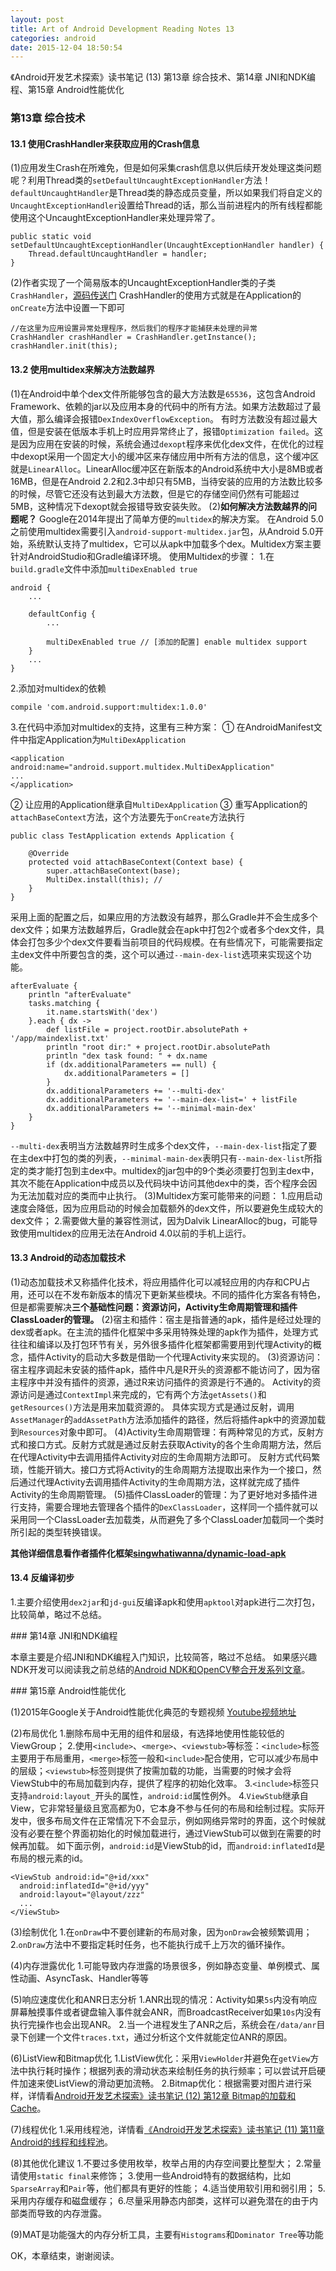 ```yaml
---
layout: post
title: Art of Android Development Reading Notes 13
categories: android
date: 2015-12-04 18:50:54
---
```

《Android开发艺术探索》读书笔记 (13) 第13章 综合技术、第14章 JNI和NDK编程、第15章 Android性能优化 <!--more-->

### 第13章 综合技术
#### 13.1 使用CrashHandler来获取应用的Crash信息
(1)应用发生Crash在所难免，但是如何采集crash信息以供后续开发处理这类问题呢？利用Thread类的`setDefaultUncaughtExceptionHandler`方法！`defaultUncaughtHandler`是Thread类的静态成员变量，所以如果我们将自定义的`UncaughtExceptionHandler`设置给Thread的话，那么当前进程内的所有线程都能使用这个UncaughtExceptionHandler来处理异常了。
```
public static void setDefaultUncaughtExceptionHandler(UncaughtExceptionHandler handler) {
    Thread.defaultUncaughtHandler = handler;
}
```
(2)作者实现了一个简易版本的UncaughtExceptionHandler类的子类`CrashHandler`，[源码传送门](https://github.com/singwhatiwanna/android-art-res/blob/master/Chapter_13/CrashTest/src/com/ryg/crashtest/CrashHandler.java)
CrashHandler的使用方式就是在Application的`onCreate`方法中设置一下即可
```
//在这里为应用设置异常处理程序，然后我们的程序才能捕获未处理的异常
CrashHandler crashHandler = CrashHandler.getInstance();
crashHandler.init(this);
```

#### 13.2 使用multidex来解决方法数越界
(1)在Android中单个dex文件所能够包含的最大方法数是`65536`，这包含Android Framework、依赖的jar以及应用本身的代码中的所有方法。如果方法数超过了最大值，那么编译会报错`DexIndexOverflowException`。
有时方法数没有超过最大值，但是安装在低版本手机上时应用异常终止了，报错`Optimization failed`。这是因为应用在安装的时候，系统会通过`dexopt`程序来优化dex文件，在优化的过程中dexopt采用一个固定大小的缓冲区来存储应用中所有方法的信息，这个缓冲区就是`LinearAlloc`。LinearAlloc缓冲区在新版本的Android系统中大小是8MB或者16MB，但是在Android 2.2和2.3中却只有5MB，当待安装的应用的方法数比较多的时候，尽管它还没有达到最大方法数，但是它的存储空间仍然有可能超过5MB，这种情况下dexopt就会报错导致安装失败。
(2)**如何解决方法数越界的问题呢？** Google在2014年提出了简单方便的`multidex`的解决方案。
在Android 5.0之前使用multidex需要引入`android-support-multidex.jar`包，从Android 5.0开始，系统默认支持了multidex，它可以从apk中加载多个dex。Multidex方案主要针对AndroidStudio和Gradle编译环境。
使用Multidex的步骤：
1.在`build.gradle`文件中添加`multiDexEnabled true`
```
android {
    ...

    defaultConfig {
        ...

        multiDexEnabled true // [添加的配置] enable multidex support
    }
    ...
}
```
2.添加对multidex的依赖
```
compile 'com.android.support:multidex:1.0.0'
```
3.在代码中添加对multidex的支持，这里有三种方案：
① 在AndroidManifest文件中指定Application为`MultiDexApplication`
```
<application android:name="android.support.multidex.MultiDexApplication"
...
</application>
```
② 让应用的Application继承自`MultiDexApplication`
③ 重写Application的`attachBaseContext`方法，这个方法要先于`onCreate`方法执行
```
public class TestApplication extends Application {

    @Override
    protected void attachBaseContext(Context base) {
        super.attachBaseContext(base);
        MultiDex.install(this); //
    }
}
```

采用上面的配置之后，如果应用的方法数没有越界，那么Gradle并不会生成多个dex文件；如果方法数越界后，Gradle就会在apk中打包2个或者多个dex文件，具体会打包多少个dex文件要看当前项目的代码规模。在有些情况下，可能需要指定主dex文件中所要包含的类，这个可以通过`--main-dex-list`选项来实现这个功能。
```
afterEvaluate {
    println "afterEvaluate"
    tasks.matching {
        it.name.startsWith('dex')
    }.each { dx ->
        def listFile = project.rootDir.absolutePath + '/app/maindexlist.txt'
        println "root dir:" + project.rootDir.absolutePath
        println "dex task found: " + dx.name
        if (dx.additionalParameters == null) {
            dx.additionalParameters = []
        }
        dx.additionalParameters += '--multi-dex'
        dx.additionalParameters += '--main-dex-list=' + listFile
        dx.additionalParameters += '--minimal-main-dex'
    }
}
```

`--multi-dex`表明当方法数越界时生成多个dex文件，`--main-dex-list`指定了要在主dex中打包的类的列表，`--minimal-main-dex`表明只有`--main-dex-list`所指定的类才能打包到主dex中。multidex的jar包中的9个类必须要打包到主dex中，其次不能在Application中成员以及代码块中访问其他dex中的类，否个程序会因为无法加载对应的类而中止执行。
(3)Multidex方案可能带来的问题：
1.应用启动速度会降低，因为应用启动的时候会加载额外的dex文件，所以要避免生成较大的dex文件；
2.需要做大量的兼容性测试，因为Dalvik LinearAlloc的bug，可能导致使用multidex的应用无法在Android 4.0以前的手机上运行。

#### 13.3 Android的动态加载技术
(1)动态加载技术又称插件化技术，将应用插件化可以减轻应用的内存和CPU占用，还可以在不发布新版本的情况下更新某些模块。不同的插件化方案各有特色，但是都需要解决**三个基础性问题：资源访问，Activity生命周期管理和插件ClassLoader的管理。**
(2)宿主和插件：宿主是指普通的apk，插件是经过处理的dex或者apk。在主流的插件化框架中多采用特殊处理的apk作为插件，处理方式往往和编译以及打包环节有关，另外很多插件化框架都需要用到代理Activity的概念，插件Activity的启动大多数是借助一个代理Activity来实现的。
(3)资源访问：宿主程序调起未安装的插件apk，插件中凡是R开头的资源都不能访问了，因为宿主程序中并没有插件的资源，通过R来访问插件的资源是行不通的。
Activity的资源访问是通过`ContextImpl`来完成的，它有两个方法`getAssets()`和`getResources()`方法是用来加载资源的。
具体实现方式是通过反射，调用`AssetManager`的`addAssetPath`方法添加插件的路径，然后将插件apk中的资源加载到`Resources`对象中即可。
(4)Activity生命周期管理：有两种常见的方式，反射方式和接口方式。反射方式就是通过反射去获取Activity的各个生命周期方法，然后在代理Activity中去调用插件Activity对应的生命周期方法即可。
反射方式代码繁琐，性能开销大。接口方式将Activity的生命周期方法提取出来作为一个接口，然后通过代理Activity去调用插件Activity的生命周期方法，这样就完成了插件Activity的生命周期管理。
(5)插件ClassLoader的管理：为了更好地对多插件进行支持，需要合理地去管理各个插件的`DexClassLoader`，这样同一个插件就可以采用同一个ClassLoader去加载类，从而避免了多个ClassLoader加载同一个类时所引起的类型转换错误。

**其他详细信息看作者插件化框架[singwhatiwanna/dynamic-load-apk](https://github.com/singwhatiwanna/dynamic-load-apk)**

#### 13.4 反编译初步
1.主要介绍使用`dex2jar`和`jd-gui`反编译apk和使用`apktool`对apk进行二次打包，比较简单，略过不总结。

<be/>
### 第14章 JNI和NDK编程

本章主要是介绍JNI和NDK编程入门知识，比较简答，略过不总结。
如果感兴趣NDK开发可以阅读我之前总结的[Android NDK和OpenCV整合开发系列文章](https://hujiaweibujidao.github.io/blog/2013/11/18/android-ndk-and-opencv-developement/)。

<be/>
### 第15章 Android性能优化

(1)2015年Google关于Android性能优化典范的专题视频 [Youtube视频地址](https://www.youtube.com/playlist?list=PLWz5rJ2EKKc9CBxr3BVjPTPoDPLdPIFCE)

(2)布局优化
1.删除布局中无用的组件和层级，有选择地使用性能较低的ViewGroup；
2.使用`<include>`、`<merge>`、`<viewstub>`等标签：`<include>`标签主要用于布局重用，`<merge>`标签一般和`<include>`配合使用，它可以减少布局中的层级；`<viewstub>`标签则提供了按需加载的功能，当需要的时候才会将ViewStub中的布局加载到内存，提供了程序的初始化效率。
3.`<include>`标签只支持`android:layout_`开头的属性，`android:id`属性例外。
4.`ViewStub`继承自View，它非常轻量级且宽高都为0，它本身不参与任何的布局和绘制过程。实际开发中，很多布局文件在正常情况下不会显示，例如网络异常时的界面，这个时候就没有必要在整个界面初始化的时候加载进行，通过ViewStub可以做到在需要的时候再加载。
如下面示例，`android:id`是ViewStub的id，而`android:inflatedId`是布局的根元素的id。
```
<ViewStub android:id="@+id/xxx"
  android:inflatedId="@+id/yyy"
  android:layout="@layout/zzz"
  ...
</ViewStub>
```

(3)绘制优化
1.在`onDraw`中不要创建新的布局对象，因为`onDraw`会被频繁调用；
2.`onDraw`方法中不要指定耗时任务，也不能执行成千上万次的循环操作。

(4)内存泄露优化
1.可能导致内存泄露的场景很多，例如静态变量、单例模式、属性动画、AsyncTask、Handler等等

(5)响应速度优化和ANR日志分析
1.ANR出现的情况：Activity如果`5s`内没有响应屏幕触摸事件或者键盘输入事件就会ANR，而BroadcastReceiver如果`10s`内没有执行完操作也会出现ANR。
2.当一个进程发生了ANR之后，系统会在`/data/anr`目录下创建一个文件`traces.txt`，通过分析这个文件就能定位ANR的原因。

(6)ListView和Bitmap优化
1.ListView优化：采用`ViewHolder`并避免在`getView`方法中执行耗时操作；根据列表的滑动状态来绘制任务的执行频率；可以尝试开启硬件加速来使ListView的滑动更加流畅。
2.Bitmap优化：根据需要对图片进行采样，详情看[Android开发艺术探索》读书笔记 (12) 第12章 Bitmap的加载和Cache](https://hujiaweibujidao.github.io/blog/2015/11/30/Art-of-Android-Development-Reading-Notes-12/)。

(7)线程优化
1.采用线程池，详情看[《Android开发艺术探索》读书笔记 (11) 第11章 Android的线程和线程池](https://hujiaweibujidao.github.io/blog/2015/12/03/Art-of-Android-Development-Reading-Notes-11/)。

(8)其他优化建议
1.不要过多使用枚举，枚举占用的内存空间要比整型大；
2.常量请使用`static final`来修饰；
3.使用一些Android特有的数据结构，比如`SparseArray`和`Pair`等，他们都具有更好的性能；
4.适当使用软引用和弱引用；
5.采用内存缓存和磁盘缓存；
6.尽量采用静态内部类，这样可以避免潜在的由于内部类而导致的内存泄露。

(9)MAT是功能强大的内存分析工具，主要有`Histograms`和`Dominator Tree`等功能

OK，本章结束，谢谢阅读。


